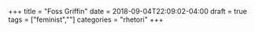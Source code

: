 +++
title = "Foss Griffin"
date = 2018-09-04T22:09:02-04:00
draft = true
tags = ["feminist",""]
categories = "rhetori"
+++
